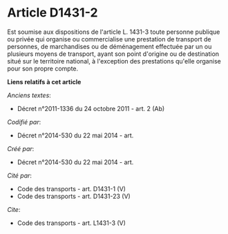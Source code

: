 # Article D1431-2

Est soumise aux dispositions de l'article L. 1431-3 toute personne publique ou privée qui organise ou commercialise une
prestation de transport de personnes, de marchandises ou de déménagement effectuée par un ou plusieurs moyens de transport,
ayant son point d'origine ou de destination situé sur le territoire national, à l'exception des prestations qu'elle organise
pour son propre compte.

**Liens relatifs à cet article**

_Anciens textes_:

  - Décret n°2011-1336 du 24 octobre 2011 - art. 2 (Ab)

_Codifié par_:

  - Décret n°2014-530 du 22 mai 2014 - art.

_Créé par_:

  - Décret n°2014-530 du 22 mai 2014 - art.

_Cité par_:

  - Code des transports - art. D1431-1 (V)
  - Code des transports - art. D1431-23 (V)

_Cite_:

  - Code des transports - art. L1431-3 (V)

